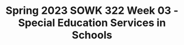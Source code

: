---
layout: single_embed_slide
title: "Spring 2023 SOWK 322 Week 03 - Special Education Services in Schools"
presentation_id: KGMuaR
canonical_url: /presentations/KGMuaR/
slides:
  - slide_name: ../deck-9684-large-0.jpeg
    slide_thumbnail: ../deck-9684-thumb-0.jpeg
    slide_text: >
      <p>Special Education Services in Schools
      Jacob Campbell, LICSW at Heritage University Spring 2023 SOWK 322
      Photo by Renan Kamikoga on Unsplash</p>
      
  - slide_name: ../deck-9684-large-1.jpeg
    slide_thumbnail: ../deck-9684-thumb-1.jpeg
    slide_text: >
      <p>Agenda
      How Does Special Education Services Work in Schools
      Week three course plan General overview of special education Referral process for special services Positions and rolls
      Jacob Campbell, LICSW at Heritage University
      Spring 2023 SOWK 322</p>
      
  - slide_name: ../deck-9684-large-2.jpeg
    slide_thumbnail: ../deck-9684-thumb-2.jpeg
    slide_text: >
      <p>Week Three Course Plan What You Need to Do
      Disability History and Law: Where Are We Now and Where Do We Need To Go What Does Access Really Mean The Disability Rights Movement Disability Law and Your Curiosity
      Review and Take Quiz
      At Least 3 Replies in Forums
      An Overview of the Americans with Disabilities Act Americans with Disabilities Act
      Call toll-free 1-800-949-4232 V/TTY
      An Overview of the Americans with Disabilities Act The Americans with Disabilities Act (ADA), enacted in 1990, is a civil rights law that prohibits discrimination against individuals with disabilities in all areas of public life, including jobs, schools, transportation, and all public and private places that are open to the general public. The ADA is divided into five titles (or sections) that relate to different areas of public life.
      Title I - Employment • Designed to help people with disabilities access the same employment opportunities and benefits available to people without disabilities. • Applies to employers with 15 or more employees.
      Read Chapter 3 The Disability Rights Movement in the United States
      • Requires employers to provide reasonable accommodations to qualified applicants or employees. A “reasonable accommodation” is a change that does not cause the employer “undue hardship” (too much difficulty or expense). • Defines disability, establishes guidelines for the reasonable accommodation process, addresses medical examinations and inquiries, and defines “direct threat” when there is risk of substantial harm to the health or safety of the individual employee with a disability or others. • Regulated and enforced by the U.S. Equal Employment Opportunity Commission. http://www.eeoc.gov/laws/types/disability.cfm
      Title II - Public Services: State and Local Government •
      Prohibits discrimination on the basis of disability by “public entities,” which are programs, services and activities operated by state and local governments.
      •
      Requires public entities (programs, services and activities operated by state and local governments) to be accessible to individuals with disabilities.
      Watch Videos
      • Outlines requirements for self-evaluation and planning; making reasonable modifications to policies, practices, and procedures where necessary to avoid discrimination; identifying architectural barriers; and communicating effectively with people with hearing, vision and speech disabilities. • Regulated and enforced by the U.S. Department of Justice. http://www.ada.gov
      Title III - Public Accommodations and Services Operated by Private Entities • Prohibits places of public accommodation from discriminating against individuals with disabilities. Public accommodations include privately-owned, leased or operated facilities like hotels, restaurants, retail merchants, doctors’ offices, golf courses, private schools, sports stadiums, theaters, and so on. • Sets the minimum standards for accessibility for alterations, new construction and barrier removal. www.adata.org
      Jacob Campbell, LICSW at Heritage University
      1
      2015
      Ed Roberts: His Words, His Vision
      Spring 2023 SOWK 322</p>
      
  - slide_name: ../deck-9684-large-3.jpeg
    slide_thumbnail: ../deck-9684-thumb-3.jpeg
    slide_text: >
      <p>Legal Basis
      for Special Education • Americans With Disabilities Act • Individuals With Disabilities Education Improvement Act • Washington Administrative Code (Chapter 392-172A): Rules for the Provision of Special Education to Special Education Students
      Jacob Campbell, LICSW at Heritage University
      Spring 2023 SOWK 322</p>
      
  - slide_name: ../deck-9684-large-4.jpeg
    slide_thumbnail: ../deck-9684-thumb-4.jpeg
    slide_text: >
      <p>A service not a place…
      • Special education is not a classroom, it is a continuum of services • Special education is de ined by the type of instruction the student gets, not where the instruction occurs • Special education is specially designed instruction which is de ined as:
      a change in the teaching strategies and methods used in order to di erentiate material for students
      Spring 2023 SOWK 322 f
      f
      ff
      Jacob Campbell, LICSW at Heritage University</p>
      
  - slide_name: ../deck-9684-large-5.jpeg
    slide_thumbnail: ../deck-9684-thumb-5.jpeg
    slide_text: >
      <p>Important Terms in Special Education • Free and Appropriate Public Education (FAPE) A program designed to meet the individual needs of the student at no cost to the family. • Specially Designed Instruction (SDI) Organized and planned instructional activities, which adapt, as appropriate, the content, methodology, or delivery of instruction, in order to address the unique needs that result from a student’s disability.
      Jacob Campbell, LICSW at Heritage University
      Spring 2023 SOWK 322</p>
      
  - slide_name: ../deck-9684-large-6.jpeg
    slide_thumbnail: ../deck-9684-thumb-6.jpeg
    slide_text: >
      <p>504 Plan
      Explanation &amp; Eligibility A 504 plan is an accommodation plan that allows a student access to his/her educational program to the same extent as nondisabled peers. To be eligible, a student must have an identi ied disability that: Adversely impacts educational progress Requires accommodations to mitigate the inequity in their to access to their educational program
      Spring 2023 2022 SOWK 322 f
      Jacob Campbell, LICSW at Heritage University</p>
      
  - slide_name: ../deck-9684-large-7.jpeg
    slide_thumbnail: ../deck-9684-thumb-7.jpeg
    slide_text: >
      <p>What is an IEP?
      Individualized Education Program • De ines the student’s present levels of performance in areas of eligibility • Outlines measurable goals and objectives in all areas of eligibility • Describes the accommodations and modi ications the student requires • Identi ies the least restrictive environment (LRE), how much time the student will spend in special ed and general ed settings, and who is responsible for the implementation of services and tracking of progress • De ines a transition plan and course of study after age 16
      Spring 2023 SOWK 322 f
      f
      f
      f
      Jacob Campbell, LICSW at Heritage University</p>
      
  - slide_name: ../deck-9684-large-8.jpeg
    slide_thumbnail: ../deck-9684-thumb-8.jpeg
    slide_text: >
      <p>Quali ication for Services What Does it Take?
      A student eligible for special education must: Have an identi ied disability (in one of 14 categories) that… 1. Adversely impacts their education progress and 2. Requires specially designed instruction (SDI) A student can have a disability and not meet the other 2 tiers, therefore, not be eligible for special education services under IDEA.
      f
      f
      Jacob Campbell, LICSW at Heritage University
      Spring 2023 SOWK 322</p>
      
  - slide_name: ../deck-9684-large-9.jpeg
    slide_thumbnail: ../deck-9684-thumb-9.jpeg
    slide_text: >
      <p>Typical Referral Concerns Frequent Needs of Students
      • Academic delays of ~2 or more years despite average capabilities/ cognitive skills and multiple interventions over time • Lack of progress within an intervention when peers are making consistent progress • Attention or behavior results in signi icant academic delays or lack of access to instruction • Social skill or behavior delays result in underperformance or inability to bene it adequately from instruction Spring 2023 SOWK 322 f
      f
      Jacob Campbell, LICSW at Heritage University</p>
      
  - slide_name: ../deck-9684-large-10.jpeg
    slide_thumbnail: ../deck-9684-thumb-10.jpeg
    slide_text: >
      <p>• Limited English pro iciency
      Considerations
      What Do Schools Look At?
      • Lack of attendance over time/numerous absences • Environmental issues • Exposure to adequate instruction in reading and math • Interventions provided prior to referral
      f
      Jacob Campbell, LICSW at Heritage University
      Spring 2023 SOWK 322</p>
      
  - slide_name: ../deck-9684-large-11.jpeg
    slide_thumbnail: ../deck-9684-thumb-11.jpeg
    slide_text: >
      <p>The Road To Referrals Who Makes Them
      Anyone can make a referral for special education services if they believe the student would bene it from a more specialized instructional program than can be provided in the general education setting
      f
      Jacob Campbell, LICSW at Heritage University
      Spring 2023 SOWK 322</p>
      
  - slide_name: ../deck-9684-large-12.jpeg
    slide_thumbnail: ../deck-9684-thumb-12.jpeg
    slide_text: >
      <p>The Road To Referrals What is the Process
      Anyone can make a referral for special education services if they believe the student would bene it from a more specialized instructional program than can be provided in the general education setting
      A referral must be submitted in writing to the building or district level
      The best person to send the referral to is the building administrator and/or the school psychologist
      Spring 2023 SOWK 322 f
      Jacob Campbell, LICSW at Heritage University
      !</p>
      
  - slide_name: ../deck-9684-large-13.jpeg
    slide_thumbnail: ../deck-9684-thumb-13.jpeg
    slide_text: >
      <p>At The Referral Team Meeting
      The teacher presents the data they have collected on: • Interventions that have been attempted, • How long they were attempted, and • Results of the interventions Based on this information the referral team makes a determination as to whether to proceed with a special education evaluation or if more information is needed.
      f
      Jacob Campbell, LICSW at Heritage University
      Other data shared includes: •
      absence pro ile
      •
      assessment information from student track
      •
      primary language
      •
      discipline history
      •
      health
      •
      academic history
      Spring 2023 SOWK 322</p>
      
  - slide_name: ../deck-9684-large-14.jpeg
    slide_thumbnail: ../deck-9684-thumb-14.jpeg
    slide_text: >
      <p>Timeline
      What Are the Requirements after a O icial Request 25 school days • The amount of time the team has to meet to decide if an evaluation is going to occur and inform parents of the decision and obtain consent to evaluate 35 school days • The number of days from the data of consent that a team has to complete an evaluation if one is recommended.
      So… an evaluation is not a quick process
      30 calendar days • The number of days a team has to develop an initial IEP if the student is found to be eligible for special education services. Spring 2023 SOWK 322 ff
      Jacob Campbell, LICSW at Heritage University</p>
      
  - slide_name: ../deck-9684-large-15.jpeg
    slide_thumbnail: ../deck-9684-thumb-15.jpeg
    slide_text: >
      <p>Eligibility Categories &amp; Programs What Is O ered In Pasco
      14 Eligibility Categories
      13 Special Service Programs
      ff
      Jacob Campbell, LICSW at Heritage University
      •
      Health Impairment
      •
      Emotional/ Behavioral Disability
      •
      Behavior Programs (BRIDGES)
      Spring 2023 SOWK 322</p>
      
  - slide_name: ../deck-9684-large-16.jpeg
    slide_thumbnail: ../deck-9684-thumb-16.jpeg
    slide_text: >
      <p>Coordinating Services
      How Outside Services Can Collaborate with Special Education
      Requesting records Connecting with case manager Seeing programs irst hand Participating in meetings Sharing recommendations
      f
      Jacob Campbell, LICSW at Heritage University
      Spring 2023 SOWK 322</p>
      
  - slide_name: ../deck-9684-large-17.jpeg
    slide_thumbnail: ../deck-9684-thumb-17.jpeg
    slide_text: >
      <p>Positions and Rolls
      Jacob Campbell, LICSW at Heritage University
      Spring 2023 SOWK 322</p>
      
  - slide_name: ../deck-9684-large-18.jpeg
    slide_thumbnail: ../deck-9684-thumb-18.jpeg
    slide_text: >
      <p>Positions and Rolls • Student • Parent • Teachers • School Counselor
      • Special Services Administrators • Speech Language Pathologist
      • School Psychologist
      • Occupational Therapist
      • Education Specialists
      • Physical Therapist
      • School Administrators or Principals
      • School Nurse
      Jacob Campbell, LICSW at Heritage University
      • School Social Workers Spring 2023 SOWK 322</p>
      
---